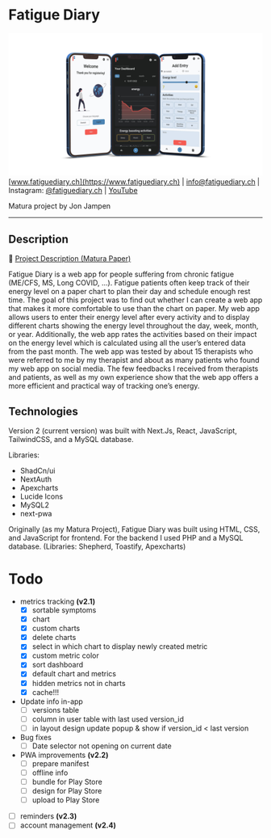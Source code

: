 # Fatigue Diary

![](/docs/coverimage.png)
[www.fatiguediary.ch](https://www.fatiguediary.ch) | [info@fatiguediary.ch](mailto:info@fatiguediary.ch) | Instagram: [@fatiguediary.ch](https://www.instagram.com/fatiguediary.ch/) | [YouTube](https://www.youtube.com/@FatigueDiary)

Matura project by Jon Jampen

---

## Description

📝 [Project Description (Matura Paper)](https://github.com/jonjampen/fatiguediary/blob/main/docs/maturapaper/matura_paper_jon_jampen.pdf)

<!-- 📅 [Schedule and Features](https://github.com/jonjampen/fatiguediary/blob/main/docs/schedule-features.md) -->

Fatigue Diary is a web app for people suffering from chronic fatigue (ME/CFS, MS, Long COVID, ...). Fatigue patients often keep track of their energy level on a paper chart to plan their day and schedule enough rest time. The goal of this project was to find out whether I can create a web app that makes it more comfortable to use than the chart on paper. My web app allows users to enter their energy level after every activity and to display different charts showing the energy level throughout the day, week, month, or year. Additionally, the web app rates the activities based on their impact on the energy level which is calculated using all the user’s entered data from the past month. The web app was tested by about 15 therapists who were referred to me by my therapist and about as many patients who found my web app on social media. The few feedbacks I received from therapists and patients, as well as my own experience show that the web app offers a more efficient and practical way of tracking one’s energy.

## Technologies

Version 2 (current version) was built with Next.Js, React, JavaScript, TailwindCSS, and a MySQL database.

Libraries:

-   ShadCn/ui
-   NextAuth
-   Apexcharts
-   Lucide Icons
-   MySQL2
-   next-pwa

Originally (as my Matura Project), Fatigue Diary was built using HTML, CSS, and JavaScript for frontend. For the backend I used PHP and a MySQL database. (Libraries: Shepherd, Toastify, Apexcharts)

# Todo

-   metrics tracking **(v2.1)**
    -   [x] sortable symptoms
    -   [x] chart
    -   [x] custom charts
    -   [x] delete charts
    -   [x] select in which chart to display newly created metric
    -   [x] custom metric color
    -   [x] sort dashboard
    -   [x] default chart and metrics
    -   [x] hidden metrics not in charts
    -   [x] cache!!!
-   Update info in-app
    -   [ ] versions table
    -   [ ] column in user table with last used version_id
    -   [ ] in layout design update popup & show if version_id < last version
-   Bug fixes
    -   [ ] Date selector not opening on current date
-   PWA improvements **(v2.2)**
    -   [ ] prepare manifest
    -   [ ] offline info
    -   [ ] bundle for Play Store
    -   [ ] design for Play Store
    -   [ ] upload to Play Store
-   [ ] reminders **(v2.3)**
-   [ ] account management **(v2.4)**
